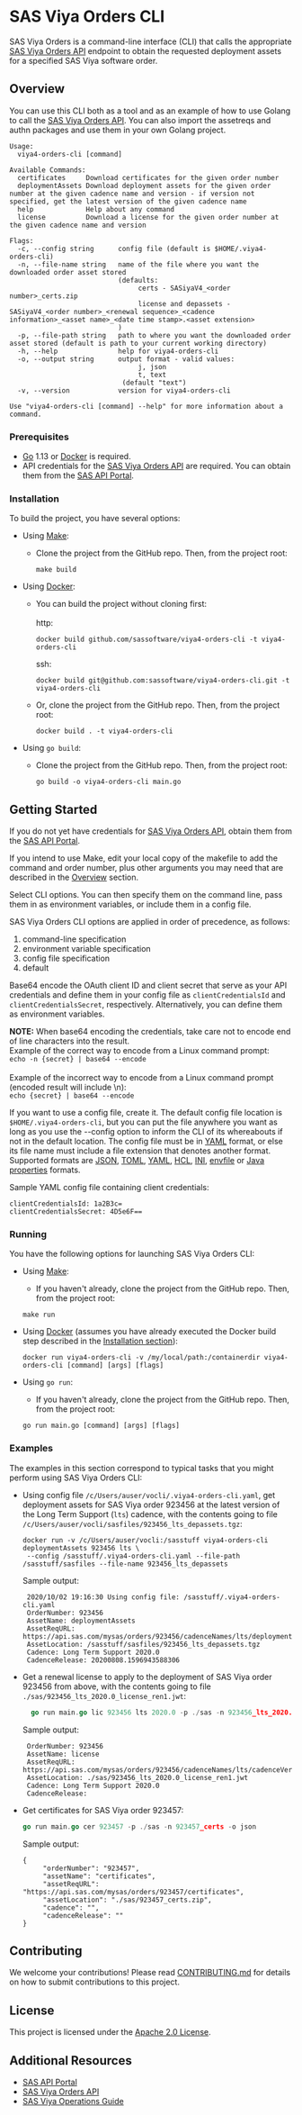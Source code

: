 # SAS Viya Orders CLI
SAS Viya Orders is a command-line interface (CLI) that calls the appropriate 
[SAS Viya Orders API](https://developer.sas.com/guides/sas-viya-orders.html) 
endpoint to obtain the requested deployment assets for a specified SAS Viya 
software order.

## Overview
You can use this CLI both as a tool and as an example of how to use Golang to call the 
[SAS Viya Orders API](https://developer.sas.com/guides/sas-viya-orders.html). You can 
also import the assetreqs and authn packages and use them in your own Golang project.
```
Usage:
  viya4-orders-cli [command]

Available Commands:
  certificates     Download certificates for the given order number
  deploymentAssets Download deployment assets for the given order number at the given cadence name and version - if version not specified, get the latest version of the given cadence name
  help             Help about any command
  license          Download a license for the given order number at the given cadence name and version

Flags:
  -c, --config string      config file (default is $HOME/.viya4-orders-cli)
  -n, --file-name string   name of the file where you want the downloaded order asset stored
                           (defaults:
                                certs - SASiyaV4_<order number>_certs.zip
                                license and depassets - SASiyaV4_<order number>_<renewal sequence>_<cadence information>_<asset name>_<date time stamp>.<asset extension>
                           )
  -p, --file-path string   path to where you want the downloaded order asset stored (default is path to your current working directory)
  -h, --help               help for viya4-orders-cli
  -o, --output string      output format - valid values:
                                j, json
                                t, text
                            (default "text")
  -v, --version            version for viya4-orders-cli

Use "viya4-orders-cli [command] --help" for more information about a command.
```
### Prerequisites

* [Go](https://golang.org/) 1.13 or [Docker](https://www.docker.com/) is required.
* API credentials for the [SAS Viya Orders API](https://developer.sas.com/guides/sas-viya-orders.html)
are required. You can obtain them from the [SAS API Portal](https://apiportal.sas.com/get-started).

### Installation
To build the project, you have several options:

* Using [Make](https://www.gnu.org/software/make/): <br>
  * Clone the project from the GitHub repo. Then, from the project root:
    ```
    make build
    ```

* Using [Docker](https://www.docker.com/): <br>
  * You can build the project without cloning first:<br/><br/>
    http:
     ```
     docker build github.com/sassoftware/viya4-orders-cli -t viya4-orders-cli
     ```
    ssh:
     ```
     docker build git@github.com:sassoftware/viya4-orders-cli.git -t viya4-orders-cli
     ```
  * Or, clone the project from the GitHub repo. Then, from the project root:
     ```
     docker build . -t viya4-orders-cli
     ```
* Using `go build`: <br>
  * Clone the project from the GitHub repo. Then, from the project root:
    ```
    go build -o viya4-orders-cli main.go
    ```

## Getting Started
If you do not yet have credentials for [SAS Viya Orders API](https://developer.sas.com/guides/sas-viya-orders.html), 
obtain them from the [SAS API Portal](https://apiportal.sas.com/get-started).

If you intend to use Make, edit your local copy of the makefile to add the command and order number, plus other 
arguments you may need that are described in the [Overview](#Overview) section.

Select CLI options. You can then specify them on the command line, pass them in
  as environment variables, or include them in a config file.

  SAS Viya Orders CLI options are applied in order of precedence, as follows:
  1. command-line specification
  1. environment variable specification
  1. config file specification
  1. default
  
Base64 encode the OAuth client ID and client secret that serve as your API credentials and define 
them in your config file as `clientCredentialsId` and `clientCredentialsSecret`, respectively. Alternatively, you 
can define them as environment variables.

**NOTE:** When base64 encoding the credentials, take care not to encode end of line characters into the result. <br/>
Example of the correct way to encode from a Linux command prompt:<br/>
 `echo -n {secret} | base64 --encode`<br/><br/>
Example of the incorrect way to encode from a Linux command prompt (encoded result will include \n):<br/>
 `echo {secret} | base64 --encode`

If you want to use a config file, create it. The default config file location is `$HOME/.viya4-orders-cli`, but you 
can put the file anywhere you want as long as you use the --config option to inform the CLI of its whereabouts if not 
in the default location. The config file must be in [YAML](https://yaml.org/) format, or else its file name must 
include a file extension that denotes another format. Supported formats are [JSON](https://www.json.org/), 
[TOML](https://github.com/toml-lang/toml), [YAML](https://yaml.org/), [HCL](https://github.com/hashicorp/hcl), 
[INI](https://docs.microsoft.com/en-us/previous-versions/windows/desktop/ms717987(v=vs.85)), 
[envfile](https://www.npmjs.com/package/envfile) or 
[Java properties](https://docs.oracle.com/javase/tutorial/essential/environment/properties.html) formats.

Sample YAML config file containing client credentials:
```
clientCredentialsId: 1a2B3c=
clientCredentialsSecret: 4D5e6F==
```

### Running

You have the following options for launching SAS Viya Orders CLI:

* Using [Make](https://www.gnu.org/software/make/): <br>
  * If you haven't already, clone the project from the GitHub repo. Then, from the project root:
   ```unix
   make run
   ```

* Using [Docker](https://www.docker.com/) (assumes you have already executed the Docker build step described
 in the [Installation section](#installation)): <br>
   ```docker
   docker run viya4-orders-cli -v /my/local/path:/containerdir viya4-orders-cli [command] [args] [flags]
   ```
  
* Using `go run`: <br>
  * If you haven't already, clone the project from the GitHub repo. Then, from the project root:
   ```
   go run main.go [command] [args] [flags]
   ```

### Examples

The examples in this section correspond to typical tasks that you might 
perform using SAS Viya Orders CLI:

* Using config file `/c/Users/auser/vocli/.viya4-orders-cli.yaml`, get deployment assets for SAS Viya order 923456 at 
the latest version of the Long Term Support (`lts`) cadence, with the contents going to file 
`/c/Users/auser/vocli/sasfiles/923456_lts_depassets.tgz`: <br>
     ```docker
    docker run -v /c/Users/auser/vocli:/sasstuff viya4-orders-cli deploymentAssets 923456 lts \
      --config /sasstuff/.viya4-orders-cli.yaml --file-path /sasstuff/sasfiles --file-name 923456_lts_depassets
     ```
  
   Sample output: <br>
     
   ```text
    2020/10/02 19:16:30 Using config file: /sasstuff/.viya4-orders-cli.yaml
    OrderNumber: 923456
    AssetName: deploymentAssets
    AssetReqURL: https://api.sas.com/mysas/orders/923456/cadenceNames/lts/deploymentAssets
    AssetLocation: /sasstuff/sasfiles/923456_lts_depassets.tgz
    Cadence: Long Term Support 2020.0
    CadenceRelease: 20200808.1596943588306
   ```
   
* Get a renewal license to apply to the deployment of SAS Viya order 923456 from above, with the contents going to file 
`./sas/923456_lts_2020.0_license_ren1.jwt`: <br>
   
    ```go
      go run main.go lic 923456 lts 2020.0 -p ./sas -n 923456_lts_2020.0_license_ren1
    ```
   
   Sample output: <br>
     
   ```text
    OrderNumber: 923456
    AssetName: license
    AssetReqURL: https://api.sas.com/mysas/orders/923456/cadenceNames/lts/cadenceVersions/2020.0/license
    AssetLocation: ./sas/923456_lts_2020.0_license_ren1.jwt
    Cadence: Long Term Support 2020.0
    CadenceRelease:
   ```
  
* Get certificates for SAS Viya order 923457: <br>
   
   ```go
   go run main.go cer 923457 -p ./sas -n 923457_certs -o json
   ``` 
   
   Sample output: <br>
     
   ```
   {
        "orderNumber": "923457",
        "assetName": "certificates",
        "assetReqURL": "https://api.sas.com/mysas/orders/923457/certificates",
        "assetLocation": "./sas/923457_certs.zip",
        "cadence": "",
        "cadenceRelease": ""
   }
   ```

## Contributing
We welcome your contributions! Please read [CONTRIBUTING.md](CONTRIBUTING.md) for details 
on how to submit contributions to this project. 

## License
This project is licensed under the [Apache 2.0 License](LICENSE).

## Additional Resources
* [SAS API Portal](https://apiportal.sas.com/docs/mysasprod/1/overview)
* [SAS Viya Orders API](https://developer.sas.com/guides/sas-viya-orders.html)
* [SAS Viya Operations Guide](https://documentation.sas.com/?softwareId=mysas&softwareVersion=prod&docsetId=itopswlcm&docsetTarget=home.htm)
